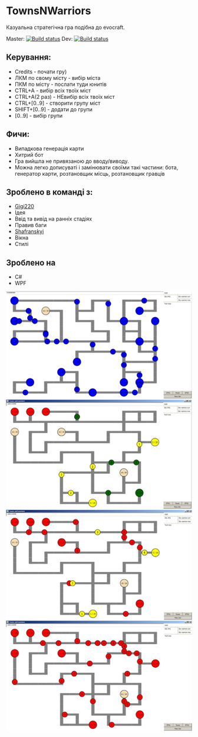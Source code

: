 # TownsNWarriors

Казуальна стратегічна гра подібна до evocraft.
  
Master: [![Build status](https://build.appcenter.ms/v0.1/apps/36d955f0-f88c-4429-972f-4e807f7d4fac/branches/master/badge)](https://appcenter.ms)  Dev: [![Build status](https://build.appcenter.ms/v0.1/apps/36d955f0-f88c-4429-972f-4e807f7d4fac/branches/dev/badge)](https://appcenter.ms)

## Керування:
 * Credits - почати гру)
 * ЛКМ по свому місту - вибір міста
 * ПКМ по місту - послати туди юнитів
 * CTRL+A - вибір всіх твоїх міст
 * CTRL+A(2 раз) - НЕвибір всіх твоїх міст
 * CTRL+[0..9] - створити групу міст
 * SHIFT+[0..9] - додати до групи
 * [0..9] - вибір групи

## Фичи:
 * Випадкова генерація карти
 * Хитрий бот
 * Гра вийшла не привязаною до вводу/виводу.
 * Можна легко дописуваті і замінювати своїми такі частини: бота, генератор карти, розтановщик місць, розтановщик гравців
	
## Зроблено в команді з:
 * [Gigi220](https://github.com/Gigi220) 
  * Ідея
  * Ввід та вивід на ранніх стадіях
  * Правив баги 
 * [Shafranskyi](https://github.com/Shafranskyi) 
  * Вікна
  * Стилі
	
## Зроблено на
 * С#
 * WPF

![](readme/img1.jpg)
![](readme/img2.jpg)
![](readme/img3.jpg)
![](readme/img4.jpg)